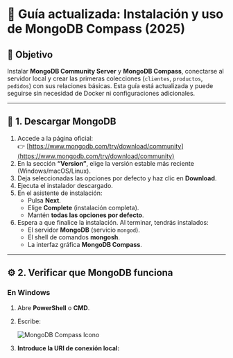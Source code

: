 # 🍃 Guía actualizada: Instalación y uso de MongoDB Compass (2025)

## 🎯 Objetivo
Instalar **MongoDB Community Server** y **MongoDB Compass**, conectarse al servidor local y crear las primeras colecciones (`clientes`, `productos`, `pedidos`) con sus relaciones básicas. Esta guía está actualizada y puede seguirse sin necesidad de Docker ni configuraciones adicionales.

---

## 🧩 1. Descargar MongoDB
1. Accede a la página oficial:  
   👉 [https://www.mongodb.com/try/download/community](https://www.mongodb.com/try/download/community)
2. En la sección **“Version”**, elige la versión estable más reciente (Windows/macOS/Linux).
3. Deja seleccionadas las opciones por defecto y haz clic en **Download**.
4. Ejecuta el instalador descargado.
5. En el asistente de instalación:
   - Pulsa **Next**.
   - Elige **Complete** (instalación completa).
   - Mantén **todas las opciones por defecto**.
6. Espera a que finalice la instalación. Al terminar, tendrás instalados:
   - El servidor **MongoDB** (servicio `mongod`).
   - El shell de comandos **mongosh**.
   - La interfaz gráfica **MongoDB Compass**.

---

## ⚙️ 2. Verificar que MongoDB funciona
### En Windows
1. Abre **PowerShell** o **CMD**.
2. Escribe:

   ![MongoDB Compass Icono](https://www.mongodb.com/docs/assets/compass/icon.png)

2. **Introduce la URI de conexión local:**

